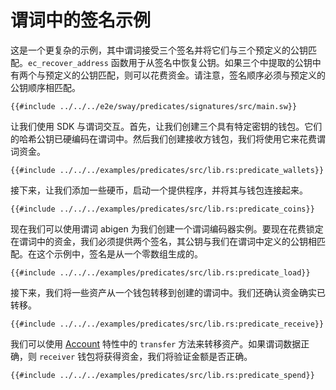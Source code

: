 # 谓词中的签名示例

这是一个更复杂的示例，其中谓词接受三个签名并将它们与三个预定义的公钥匹配。`ec_recover_address` 函数用于从签名中恢复公钥。如果三个中提取的公钥中有两个与预定义的公钥匹配，则可以花费资金。请注意，签名顺序必须与预定义的公钥顺序相匹配。

```rust,ignore
{{#include ../../../e2e/sway/predicates/signatures/src/main.sw}}
```

让我们使用 SDK 与谓词交互。首先，让我们创建三个具有特定密钥的钱包。它们的哈希公钥已硬编码在谓词中。然后我们创建接收方钱包，我们将使用它来花费谓词资金。

```rust,ignore
{{#include ../../../examples/predicates/src/lib.rs:predicate_wallets}}
```

接下来，让我们添加一些硬币，启动一个提供程序，并将其与钱包连接起来。

```rust,ignore
{{#include ../../../examples/predicates/src/lib.rs:predicate_coins}}
```

现在我们可以使用谓词 abigen 为我们创建一个谓词编码器实例。要现在花费锁定在谓词中的资金，我们必须提供两个签名，其公钥与我们在谓词中定义的公钥相匹配。在这个示例中，签名是从一个零数组生成的。

```rust,ignore
{{#include ../../../examples/predicates/src/lib.rs:predicate_load}}
```

接下来，我们将一些资产从一个钱包转移到创建的谓词中。我们还确认资金确实已转移。

```rust,ignore
{{#include ../../../examples/predicates/src/lib.rs:predicate_receive}}
```

我们可以使用 [Account](../accounts.md) 特性中的 `transfer` 方法来转移资产。如果谓词数据正确，则 `receiver` 钱包将获得资金，我们将验证金额是否正确。

```rust,ignore
{{#include ../../../examples/predicates/src/lib.rs:predicate_spend}}
```
